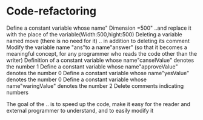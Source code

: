 # Code-refactoring
Define a constant variable whose name" Dimension =500" ..and replace it with the place of the variable(Width:500,hight:500)
Deleting a variable named move (there is no need for it) .. in addition to deleting its comment
Modify the variable name "ans"to a name"answer" (so that it becomes a meaningful concept, for any programmer who reads the code other than the writer)
Definition of a constant variable whose name"canselValue" denotes the number 1
Define a constant variable whose name"approveValue" denotes the number 0
Define a constant variable whose name"yesValue" denotes the number 0
Define a constant variable whose name"waringValue" denotes the number 2
 Delete comments indicating numbers
 
The goal of the .. is to speed up the code, make it easy for the reader and external programmer to understand, and to easily modify it
